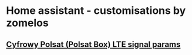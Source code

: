 # Home assistant - customisations by zomelos

## [Cyfrowy Polsat (Polsat Box) LTE signal params](cyfrowy_polsat/Readme.md)